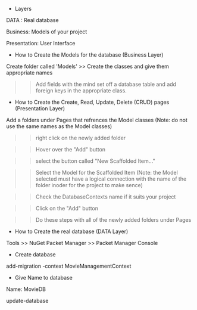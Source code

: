 * Layers 

DATA : Real database                   

Business: Models of your project 

Presentation: User Interface

 
* How to Create the Models for the database (Business Layer)

Create folder called 'Models' >> Create the classes and give them appropriate names 

>> Add fields with the mind set off a database table and add foreign keys in the appropriate class.


* How to Create the Create, Read, Update, Delete (CRUD) pages (Presentation Layer)

Add a folders under Pages that refrences the Model classes (Note: do not use the same names as the Model classes) 

>> right click on the newly added folder 

>> Hover over the "Add" button 

>> select the button called "New Scaffolded Item..."

>> Select the Model for the Scaffolded Item (Note: the Model selected must have a logical connection with the name of the folder inoder for the project to make sence)

>> Check the DatabaseContexts name if it suits your project 

>> Click on the "Add" button

>> Do these steps with all of the newly added folders under Pages
 

* How to Create the real database (DATA Layer)

Tools >> NuGet Packet Manager >> Packet Manager Console


* Create database 

add-migration -context MovieManagementContext

* Give Name to database 

Name: MovieDB

update-database




















